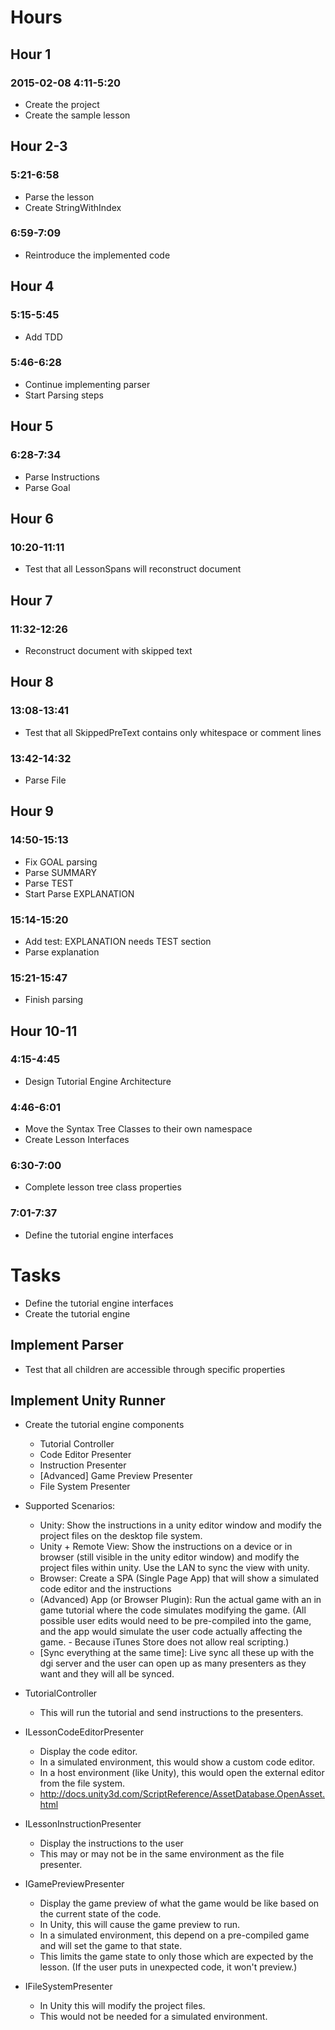 # Hours

## Hour 1

### 2015-02-08 4:11-5:20

- Create the project
- Create the sample lesson

## Hour 2-3

### 5:21-6:58

- Parse the lesson
- Create StringWithIndex

### 6:59-7:09

- Reintroduce the implemented code

## Hour 4

### 5:15-5:45

- Add TDD

### 5:46-6:28

- Continue implementing parser
- Start Parsing steps

## Hour 5

### 6:28-7:34

- Parse Instructions
- Parse Goal

## Hour 6

### 10:20-11:11

- Test that all LessonSpans will reconstruct document

## Hour 7

### 11:32-12:26

- Reconstruct document with skipped text

## Hour 8

### 13:08-13:41

- Test that all SkippedPreText contains only whitespace or comment lines

### 13:42-14:32

- Parse File 

## Hour 9

### 14:50-15:13

- Fix GOAL parsing
- Parse SUMMARY
- Parse TEST
- Start Parse EXPLANATION

### 15:14-15:20

- Add test: EXPLANATION needs TEST section
- Parse explanation

### 15:21-15:47

- Finish parsing

## Hour 10-11

### 4:15-4:45

- Design Tutorial Engine Architecture

### 4:46-6:01

- Move the Syntax Tree Classes to their own namespace
- Create Lesson Interfaces

### 6:30-7:00

- Complete lesson tree class properties

### 7:01-7:37

- Define the tutorial engine interfaces


# Tasks

- Define the tutorial engine interfaces
- Create the tutorial engine

## Implement Parser

- Test that all children are accessible through specific properties

## Implement Unity Runner

- Create the tutorial engine components
	- Tutorial Controller
	- Code Editor Presenter
	- Instruction Presenter
	- [Advanced] Game Preview Presenter
	- File System Presenter

- Supported Scenarios:
	- Unity: Show the instructions in a unity editor window and modify the project files on the desktop  file system.
	- Unity + Remote View: Show the instructions on a device or in browser (still visible in the unity editor window) and modify the project files within unity. Use the LAN to sync the view with unity.
	- Browser: Create a SPA (Single Page App) that will show a simulated code editor and the instructions
	- (Advanced) App (or Browser Plugin): Run the actual game with an in game tutorial where the code simulates modifying the game. (All possible user edits would need to be pre-compiled into the game, and the app would simulate the user code actually affecting the game. - Because iTunes Store does not allow real scripting.)
	- [Sync everything at the same time]: Live sync all these up with the dgi server and the user can open up as many presenters as they want and they will all be synced.

- TutorialController
	- This will run the tutorial and send instructions to the presenters.

- ILessonCodeEditorPresenter

	- Display the code editor. 
	- In a simulated environment, this would show a custom code editor.
	- In a host environment (like Unity), this would open the external editor from the file system.
	- http://docs.unity3d.com/ScriptReference/AssetDatabase.OpenAsset.html


- ILessonInstructionPresenter

	- Display the instructions to the user
	- This may or may not be in the same environment as the file presenter.
	

- IGamePreviewPresenter
	
	- Display the game preview of what the game would be like based on the current state of the code.
	- In Unity, this will cause the game preview to run.
	- In a simulated environment, this depend on a pre-compiled game and will set the game to that state.
	- This limits the game state to only those which are expected by the lesson. (If the user puts in unexpected code, it won't preview.)

- IFileSystemPresenter

	- In Unity this will modify the project files.
	- This would not be needed for a simulated environment.